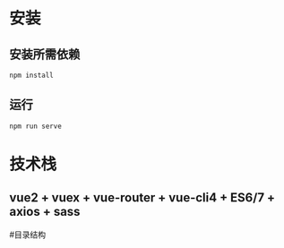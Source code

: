 # 安装

## 安装所需依赖
```
npm install
```

## 运行
```
npm run serve
```

# 技术栈
## vue2 + vuex + vue-router + vue-cli4 + ES6/7 + axios + sass

#目录结构



